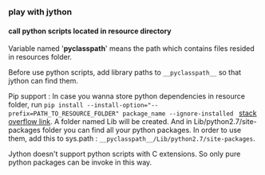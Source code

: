 ### play with jython

#### call python scripts located in resource directory

Variable named '__pyclasspath__' means the path which contains files resided in resources folder.

Before use python scripts, add library paths to `__pyclasspath__` so that jython can find them.

Pip support : In case you wanna store python dependencies in resource folder, run ```pip install --install-option="--prefix=PATH_TO_RESOURCE_FOLDER" package_name --ignore-installed ```
[stack overflow link](https://stackoverflow.com/questions/2915471/install-a-python-package-into-a-different-directory-using-pip). A folder named Lib will be created.
And in Lib/python2.7/site-packages folder you can find all your python packages. In order to use them, add this to sys.path : `__pyclasspath__/Lib/python2.7/site-packages`.

Jython doesn't support python scripts with C extensions. So only pure python packages can be invoke in this way.